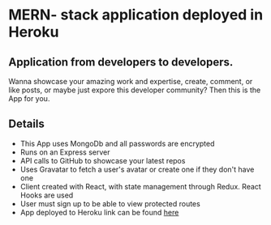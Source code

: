 # MERN- stack application deployed in Heroku

## Application from developers to developers. 
Wanna showcase your amazing work and expertise, create, comment, or like posts, or maybe just expore this developer community? Then this is the App for you.
 
## Details
* This App uses MongoDb and all passwords are encrypted
* Runs on an Express server
* API calls to GitHub to showcase your latest repos
* Uses Gravatar to fetch a user's avatar or create one if they don't have one
* Client created with React, with state management through Redux. React Hooks are used
* User must sign up to be able to view protected routes
* App deployed to Heroku link can be found [here](https://salty-temple-16064.herokuapp.com/)

